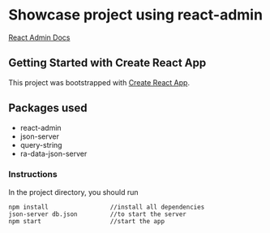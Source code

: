 # Showcase project using react-admin

[React Admin Docs](https://marmelab.com/react-admin/)

## Getting Started with Create React App

This project was bootstrapped with [Create React App](https://github.com/facebook/create-react-app).

## Packages used

- react-admin
- json-server
- query-string
- ra-data-json-server

### Instructions

In the project directory, you should run

    npm install                 //install all dependencies
    json-server db.json         //to start the server
    npm start                   //start the app
